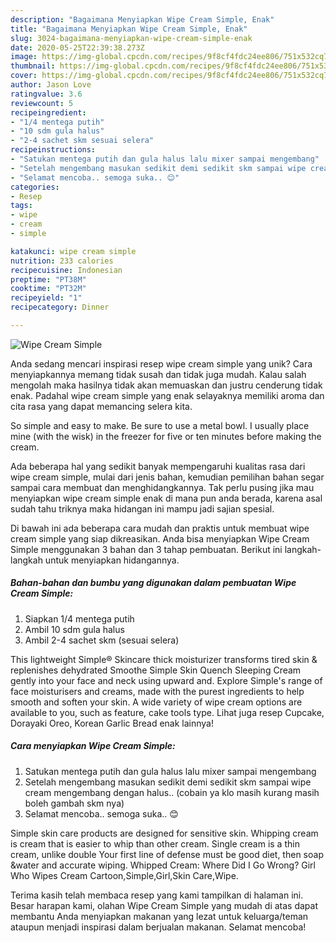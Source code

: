 ```yaml
---
description: "Bagaimana Menyiapkan Wipe Cream Simple, Enak"
title: "Bagaimana Menyiapkan Wipe Cream Simple, Enak"
slug: 3024-bagaimana-menyiapkan-wipe-cream-simple-enak
date: 2020-05-25T22:39:38.273Z
image: https://img-global.cpcdn.com/recipes/9f8cf4fdc24ee806/751x532cq70/wipe-cream-simple-foto-resep-utama.jpg
thumbnail: https://img-global.cpcdn.com/recipes/9f8cf4fdc24ee806/751x532cq70/wipe-cream-simple-foto-resep-utama.jpg
cover: https://img-global.cpcdn.com/recipes/9f8cf4fdc24ee806/751x532cq70/wipe-cream-simple-foto-resep-utama.jpg
author: Jason Love
ratingvalue: 3.6
reviewcount: 5
recipeingredient:
- "1/4 mentega putih"
- "10 sdm gula halus"
- "2-4 sachet skm sesuai selera"
recipeinstructions:
- "Satukan mentega putih dan gula halus lalu mixer sampai mengembang"
- "Setelah mengembang masukan sedikit demi sedikit skm sampai wipe cream mengembang dengan halus.. (cobain ya klo masih kurang masih boleh gambah skm nya)"
- "Selamat mencoba.. semoga suka.. 😊"
categories:
- Resep
tags:
- wipe
- cream
- simple

katakunci: wipe cream simple 
nutrition: 233 calories
recipecuisine: Indonesian
preptime: "PT38M"
cooktime: "PT32M"
recipeyield: "1"
recipecategory: Dinner

---
```



![Wipe Cream Simple](https://img-global.cpcdn.com/recipes/9f8cf4fdc24ee806/751x532cq70/wipe-cream-simple-foto-resep-utama.jpg)

Anda sedang mencari inspirasi resep wipe cream simple yang unik? Cara menyiapkannya memang tidak susah dan tidak juga mudah. Kalau salah mengolah maka hasilnya tidak akan memuaskan dan justru cenderung tidak enak. Padahal wipe cream simple yang enak selayaknya memiliki aroma dan cita rasa yang dapat memancing selera kita.

So simple and easy to make. Be sure to use a metal bowl. I usually place mine (with the wisk) in the freezer for five or ten minutes before making the cream.

Ada beberapa hal yang sedikit banyak mempengaruhi kualitas rasa dari wipe cream simple, mulai dari jenis bahan, kemudian pemilihan bahan segar sampai cara membuat dan menghidangkannya. Tak perlu pusing jika mau menyiapkan wipe cream simple enak di mana pun anda berada, karena asal sudah tahu triknya maka hidangan ini mampu jadi sajian spesial.


Di bawah ini ada beberapa cara mudah dan praktis untuk membuat wipe cream simple yang siap dikreasikan. Anda bisa menyiapkan Wipe Cream Simple menggunakan 3 bahan dan 3 tahap pembuatan. Berikut ini langkah-langkah untuk menyiapkan hidangannya.

<!--inarticleads1-->

##### Bahan-bahan dan bumbu yang digunakan dalam pembuatan Wipe Cream Simple:

1. Siapkan 1/4 mentega putih
1. Ambil 10 sdm gula halus
1. Ambil 2-4 sachet skm (sesuai selera)


This lightweight Simple® Skincare thick moisturizer transforms tired skin &amp; replenishes dehydrated Smoothe Simple Skin Quench Sleeping Cream gently into your face and neck using upward and. Explore Simple&#39;s range of face moisturisers and creams, made with the purest ingredients to help smooth and soften your skin. A wide variety of wipe cream options are available to you, such as feature, cake tools type. Lihat juga resep Cupcake, Dorayaki Oreo, Korean Garlic Bread enak lainnya! 

<!--inarticleads2-->

##### Cara menyiapkan Wipe Cream Simple:

1. Satukan mentega putih dan gula halus lalu mixer sampai mengembang
1. Setelah mengembang masukan sedikit demi sedikit skm sampai wipe cream mengembang dengan halus.. (cobain ya klo masih kurang masih boleh gambah skm nya)
1. Selamat mencoba.. semoga suka.. 😊


Simple skin care products are designed for sensitive skin. Whipping cream is cream that is easier to whip than other cream. Single cream is a thin cream, unlike double Your first line of defense must be good diet, then soap &amp;water and accurate wiping. Whipped Cream: Where Did I Go Wrong? Girl Who Wipes Cream Cartoon,Simple,Girl,Skin Care,Wipe. 

Terima kasih telah membaca resep yang kami tampilkan di halaman ini. Besar harapan kami, olahan Wipe Cream Simple yang mudah di atas dapat membantu Anda menyiapkan makanan yang lezat untuk keluarga/teman ataupun menjadi inspirasi dalam berjualan makanan. Selamat mencoba!
